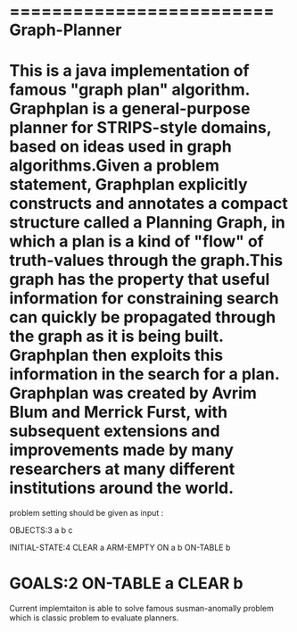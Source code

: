 =========================
Graph-Planner
=========================

This is a java implementation of famous "graph plan" algorithm. Graphplan is a general-purpose planner
for STRIPS-style domains, based on ideas used in graph algorithms.Given a problem statement, Graphplan
explicitly constructs and annotates a compact structure called a Planning Graph, in which a plan is a kind of
"flow" of truth-values through the graph.This graph has the property that useful information for constraining search 
can quickly be propagated through the graph as it is being built. Graphplan then exploits this information in the search
for a plan. Graphplan was created by Avrim Blum and Merrick Furst, with subsequent extensions and improvements made by many
researchers at many different institutions around the world.
====================
problem setting should be given as input :

OBJECTS:3
a
b
c


INITIAL-STATE:4
CLEAR
a
ARM-EMPTY
ON
a
b
ON-TABLE
b


GOALS:2
ON-TABLE
a
CLEAR
b
================
Current implemtaiton is able to solve famous susman-anomally problem which
is classic problem to evaluate planners. 
